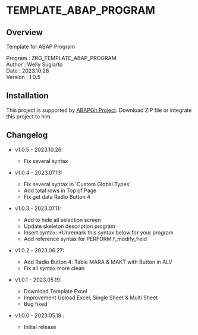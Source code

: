 # TEMPLATE_ABAP_PROGRAM

## Overview

Template for ABAP Program

   Program : ZRG_TEMPLATE_ABAP_PROGRAM  
   Author  : Welly Sugiarto  
   Date    : 2023.10.26  
   Version : 1.0.5

## Installation

This project is supported by <a href="https://github.com/larshp/abapGit">ABAPGit Project</a>. Download ZIP file or integrate this project to him.

## Changelog

- v1.0.5 - 2023.10.26:
  - Fix several syntax

- v1.0.4 - 2023.07.13:
  - Fix several syntax in 'Custom Global Types'
  - Add total rows in Top of Page
  - Fix get data Radio Button 4
  
- v1.0.3 - 2023.07.11:
  - Add to hide all selection screen
  - Update skeleton description program
  - Insert syntax: *Unremark this syntax below for your program
  - Add reference syntax for PERFORM f_modify_field

- v1.0.2 - 2023.06.27:
  - Add Radio Button 4: Table MARA & MAKT with Button in ALV
  - Fix all syntax more clean

- v1.0.1 - 2023.05.19:
  - Download Template Excel
  - Improvement Upload Excel, Single Sheet & Multi Sheet
  - Bug fixed

- v1.0.0 - 2023.05.18 :
  - Initial release

